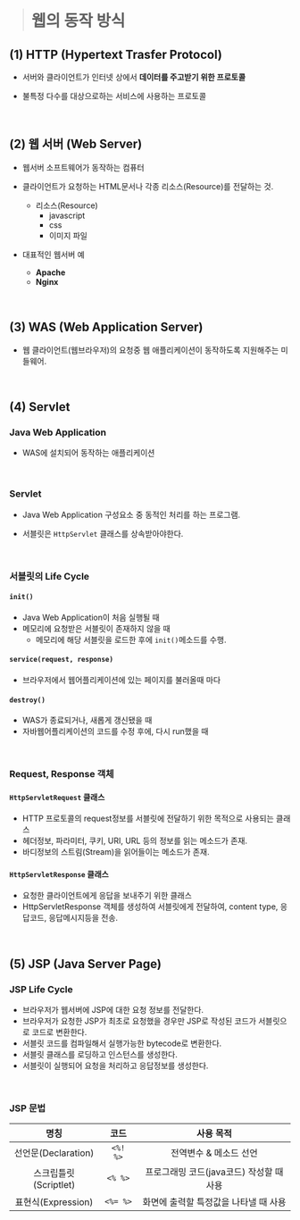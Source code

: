 > # 웹의 동작 방식

## (1) HTTP (Hypertext Trasfer Protocol)

- 서버와 클라이언트가 인터넷 상에서 **데이터를 주고받기 위한 프로토콜**

- 불특정 다수를 대상으로하는 서비스에 사용하는 프로토콜

<br>

## (2) 웹 서버 (Web Server)

- 웹서버 소프트웨어가 동작하는 컴퓨터
- 클라이언트가 요청하는 HTML문서나 각종 리소스(Resource)를 전달하는 것.
  - 리소스(Resource)
    - javascript
    - css
    - 이미지 파일

- 대표적인 웹서버 예
  - **Apache**
  - **Nginx**

<br>

## (3) WAS (Web Application Server)

- 웹 클라이언트(웹브라우저)의 요청중 웹 애플리케이션이 동작하도록 지원해주는 미들웨어.


<br>

## (4) Servlet

### Java Web Application

- WAS에 설치되어 동작하는 애플리케이션

<br>

### Servlet

- Java Web Application 구성요소 중 동적인 처리를 하는 프로그램.

- 서블릿은 `HttpServlet` 클래스를 상속받아야한다.

<br>

### 서블릿의 Life Cycle

#### `init()`

- Java Web Application이 처음 실행될 때
- 메모리에 요청받은 서블릿이 존재하지 않을 때
  - 메모리에 해당 서블릿을 로드한 후에 `init()`메소드를 수행.

#### `service(request, response)`

- 브라우저에서 웹어플리케이션에 있는 페이지를 불러올때 마다

#### `destroy()`

- WAS가 종료되거나, 새롭게 갱신됐을 때
- 자바웹어플리케이션의 코드를 수정 후에, 다시 run했을 때

<br>

### Request, Response 객체

#### `HttpServletRequest` 클래스

- HTTP 프로토콜의 request정보를 서블릿에 전달하기 위한 목적으로 사용되는 클래스
- 헤더정보, 파라미터, 쿠키, URI, URL 등의 정보를 읽는 메소드가 존재.
- 바디정보의 스트림(Stream)을 읽어들이는 메소드가 존재.

#### `HttpServletResponse` 클래스

- 요청한 클라이언트에게 응답을 보내주기 위한 클래스
- HttpServletResponse 객체를 생성하여 서블릿에게 전달하여, content type, 응답코드, 응답메시지등을 전송.

<br>

## (5) JSP (Java Server Page)

### JSP Life Cycle

- 브라우저가 웹서버에 JSP에 대한 요청 정보를 전달한다.
- 브라우저가 요청한 JSP가 최초로 요청했을 경우만 JSP로 작성된 코드가 서블릿으로 코드로 변환한다.
- 서블릿 코드를 컴파일해서 실행가능한 bytecode로 변환한다.
- 서블릿 클래스를 로딩하고 인스턴스를 생성한다.
- 서블릿이 실행되어 요청을 처리하고 응답정보를 생성한다.

<br>

### JSP 문법

|명칭|코드|사용 목적|
|:--:|:--:|:--:|
|선언문(Declaration)|`<%!  %>`|전역변수 & 메소드 선언|
|스크립틀릿(Scriptlet)|`<% %>`|프로그래밍 코드(java코드) 작성할 때 사용|
|표현식(Expression)|`<%= %>`|화면에 출력할 특정값을 나타낼 때 사용|
